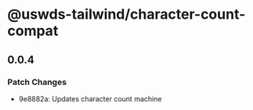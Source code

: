 # @uswds-tailwind/character-count-compat

## 0.0.4

### Patch Changes

- 9e8882a: Updates character count machine
